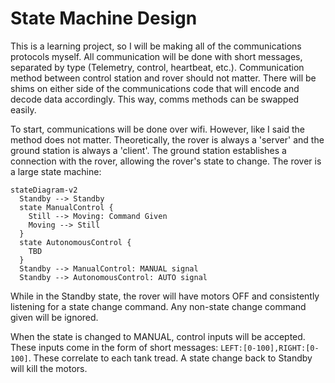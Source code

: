 # State Machine Design

This is a learning project, so I will be making all of the communications protocols myself. All communication will be done with short messages, separated by type (Telemetry, control, heartbeat, etc.). Communication method between control station and rover should not matter. There will be shims on either side of the communications code that will encode and decode data accordingly. This way, comms methods can be swapped easily. 

To start, communications will be done over wifi. However, like I said the method does not matter. Theoretically, the rover is always a 'server' and the ground station is always a 'client'. The ground station establishes a connection with the rover, allowing the rover's state to change. The rover is a large state machine:

```mermaid
stateDiagram-v2
  Standby --> Standby
  state ManualControl {
    Still --> Moving: Command Given
    Moving --> Still
  }
  state AutonomousControl {
    TBD
  }
  Standby --> ManualControl: MANUAL signal
  Standby --> AutonomousControl: AUTO signal
```

While in the Standby state, the rover will have motors OFF and consistently listening for a state change command. Any non-state change command given will be ignored.

When the state is changed to MANUAL, control inputs will be accepted. These inputs come in the form of short messages: `LEFT:[0-100],RIGHT:[0-100]`. These correlate to each tank tread. A state change back to Standby will kill the motors.
